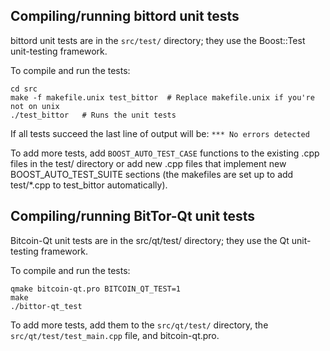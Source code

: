 Compiling/running bittord unit tests
------------------------------------

bittord unit tests are in the `src/test/` directory; they
use the Boost::Test unit-testing framework.

To compile and run the tests:

	cd src
	make -f makefile.unix test_bittor  # Replace makefile.unix if you're not on unix
	./test_bittor   # Runs the unit tests

If all tests succeed the last line of output will be:
`*** No errors detected`

To add more tests, add `BOOST_AUTO_TEST_CASE` functions to the existing
.cpp files in the test/ directory or add new .cpp files that
implement new BOOST_AUTO_TEST_SUITE sections (the makefiles are
set up to add test/*.cpp to test_bittor automatically).


Compiling/running BitTor-Qt unit tests
---------------------------------------

Bitcoin-Qt unit tests are in the src/qt/test/ directory; they
use the Qt unit-testing framework.

To compile and run the tests:

	qmake bitcoin-qt.pro BITCOIN_QT_TEST=1
	make
	./bittor-qt_test

To add more tests, add them to the `src/qt/test/` directory,
the `src/qt/test/test_main.cpp` file, and bitcoin-qt.pro.
